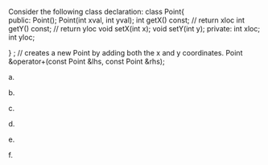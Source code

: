 Consider the following class declaration: 
class Point{  
  public: 
      Point(); 
      Point(int xval, int yval); 
      int getX() const;  // return xloc 
      int getY() const;  // return yloc 
      void setX(int x); 
      void setY(int y); 
  private: 
      int  xloc; 
      int  yloc; 
   
} ; 
// creates a new Point by adding both the x and y coordinates. 
Point &operator+(const Point &lhs, const Point &rhs); 
 
a. 

b.

c.

d.

e.
 
f.